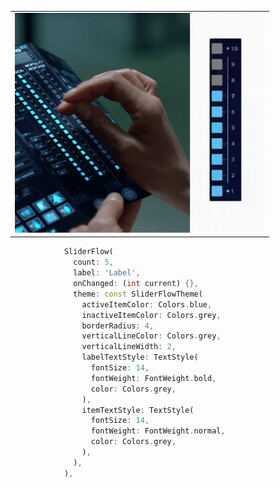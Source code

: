 

<table>
  <tr>
    <td><img src="https://raw.githubusercontent.com/thehelmsdeep/sliderflow/refs/heads/master/01.gif" alt="" width="400"></td>
  </tr>
</table>



```dart
            SliderFlow(
              count: 5,
              label: 'Label',
              onChanged: (int current) {},
              theme: const SliderFlowTheme(
                activeItemColor: Colors.blue,
                inactiveItemColor: Colors.grey,
                borderRadius: 4,
                verticalLineColor: Colors.grey,
                verticalLineWidth: 2,
                labelTextStyle: TextStyle(
                  fontSize: 14,
                  fontWeight: FontWeight.bold,
                  color: Colors.grey,
                ),
                itemTextStyle: TextStyle(
                  fontSize: 14,
                  fontWeight: FontWeight.normal,
                  color: Colors.grey,
                ),
              ),
            ),
```

